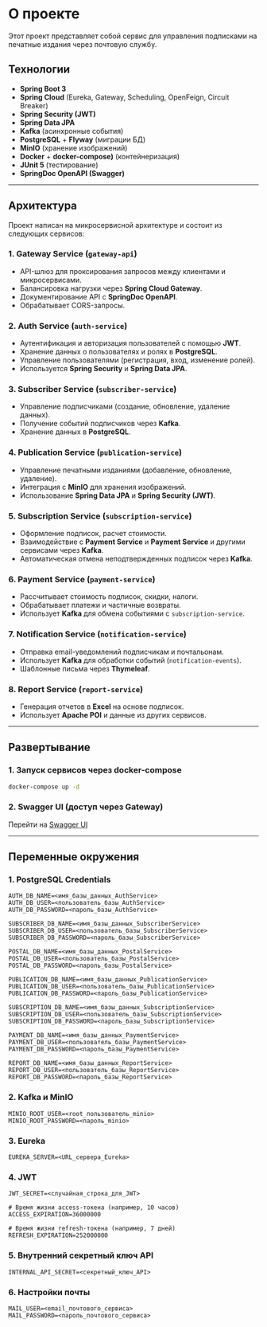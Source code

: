 # О проекте

Этот проект представляет собой сервис
для управления подписками на печатные издания через почтовую службу.

## Технологии

- **Spring Boot 3**
- **Spring Cloud** (Eureka, Gateway, Scheduling, OpenFeign, Circuit Breaker)
- **Spring Security (JWT)**
- **Spring Data JPA**
- **Kafka** (асинхронные события)
- **PostgreSQL** + **Flyway** (миграции БД)
- **MinIO** (хранение изображений)
- **Docker** + **docker-compose)** (контейнеризация)
- **JUnit 5** (тестирование)
- **SpringDoc OpenAPI (Swagger)**
---

## Архитектура

Проект написан на микросервисной архитектуре и состоит из следующих сервисов:

### 1. Gateway Service (`gateway-api`)
- API-шлюз для проксирования запросов между клиентами и микросервисами.
- Балансировка нагрузки через **Spring Cloud Gateway**.
- Документирование API с **SpringDoc OpenAPI**.
- Обрабатывает CORS-запросы.

### 2. Auth Service (`auth-service`)
- Аутентификация и авторизация пользователей с помощью **JWT**.
- Хранение данных о пользователях и ролях в **PostgreSQL**.
- Управление пользователями (регистрация, вход, изменение ролей).
- Используется **Spring Security** и **Spring Data JPA**.

### 3. Subscriber Service (`subscriber-service`)
- Управление подписчиками (создание, обновление, удаление данных).
- Получение событий подписчиков через **Kafka**.
- Хранение данных в **PostgreSQL**.

### 4. Publication Service (`publication-service`)
- Управление печатными изданиями (добавление, обновление, удаление).
- Интеграция с **MinIO** для хранения изображений.
- Использование **Spring Data JPA** и **Spring Security (JWT)**.

### 5. Subscription Service (`subscription-service`)
- Оформление подписок, расчет стоимости.
- Взаимодействие с **Payment Service** и **Payment Service** и другими сервисами через **Kafka**.
- Автоматическая отмена неподтвержденных подписок через **Kafka**.

### 6. Payment Service (`payment-service`)
- Рассчитывает стоимость подписок, скидки, налоги.
- Обрабатывает платежи и частичные возвраты.
- Использует **Kafka** для обмена событиями с `subscription-service`.

### 7. Notification Service (`notification-service`)
- Отправка email-уведомлений подписчикам и почтальонам.
- Использует **Kafka** для обработки событий (`notification-events`).
- Шаблонные письма через **Thymeleaf**.

### 8. Report Service (`report-service`)
- Генерация отчетов в **Excel** на основе подписок.
- Использует **Apache POI** и данные из других сервисов.

---


## Развертывание

### 1. Запуск сервисов через docker-compose
```bash
docker-compose up -d
```

### 2. Swagger UI (доступ через Gateway)
Перейти на [Swagger UI](http://localhost:8765/swagger-ui.html "открыть swagger документацию")


---

## Переменные окружения

### 1. PostgreSQL Credentials

```plaintext
AUTH_DB_NAME=<имя_базы_данных_AuthService>
AUTH_DB_USER=<пользователь_базы_AuthService>
AUTH_DB_PASSWORD=<пароль_базы_AuthService>

SUBSCRIBER_DB_NAME=<имя_базы_данных_SubscriberService>
SUBSCRIBER_DB_USER=<пользователь_базы_SubscriberService>
SUBSCRIBER_DB_PASSWORD=<пароль_базы_SubscriberService>

POSTAL_DB_NAME=<имя_базы_данных_PostalService>
POSTAL_DB_USER=<пользователь_базы_PostalService>
POSTAL_DB_PASSWORD=<пароль_базы_PostalService>

PUBLICATION_DB_NAME=<имя_базы_данных_PublicationService>
PUBLICATION_DB_USER=<пользователь_базы_PublicationService>
PUBLICATION_DB_PASSWORD=<пароль_базы_PublicationService>

SUBSCRIPTION_DB_NAME=<имя_базы_данных_SubscriptionService>
SUBSCRIPTION_DB_USER=<пользователь_базы_SubscriptionService>
SUBSCRIPTION_DB_PASSWORD=<пароль_базы_SubscriptionService>

PAYMENT_DB_NAME=<имя_базы_данных_PaymentService>
PAYMENT_DB_USER=<пользователь_базы_PaymentService>
PAYMENT_DB_PASSWORD=<пароль_базы_PaymentService>

REPORT_DB_NAME=<имя_базы_данных_ReportService>
REPORT_DB_USER=<пользователь_базы_ReportService>
REPORT_DB_PASSWORD=<пароль_базы_ReportService>
```

### 2. Kafka и MinIO
```plaintext
MINIO_ROOT_USER=<root_пользователь_minio>
MINIO_ROOT_PASSWORD=<пароль_minio>
```

### 3. Eureka
```plaintext
EUREKA_SERVER=<URL_сервера_Eureka>
```

### 4. JWT
```plaintext
JWT_SECRET=<случайная_строка_для_JWT>

# Время жизни access-токена (например, 10 часов)
ACCESS_EXPIRATION=36000000

# Время жизни refresh-токена (например, 7 дней)
REFRESH_EXPIRATION=252000000
```

### 5.  Внутренний секретный ключ API
```plaintext
INTERNAL_API_SECRET=<секретный_ключ_API>
```

### 6. Настройки почты
```plaintext
MAIL_USER=<email_почтового_сервиса>
MAIL_PASSWORD=<пароль_почтового_сервиса>
```


